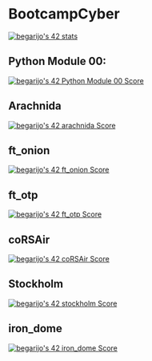# BootcampCyber

[![begarijo's 42 stats](https://badge42.vercel.app/api/v2/cli8qo8n9012808jurb7k0x1m/stats?cursusId=58&coalitionId=undefined)](https://github.com/JaeSeoKim/badge42)

## Python Module 00:
<a href="https://github.com/JaeSeoKim/badge42"><img src="https://badge42.vercel.app/api/v2/cli8qo8n9012808jurb7k0x1m/project/3061087" alt="begarijo's 42 Python Module 00 Score" /></a>
## Arachnida
<a href="https://github.com/JaeSeoKim/badge42"><img src="https://badge42.vercel.app/api/v2/cli8qo8n9012808jurb7k0x1m/project/3067277" alt="begarijo's 42 arachnida Score" /></a>
## ft_onion
<a href="https://github.com/JaeSeoKim/badge42"><img src="https://badge42.vercel.app/api/v2/cli8qo8n9012808jurb7k0x1m/project/3081252" alt="begarijo's 42 ft_onion Score" /></a>
## ft_otp
<a href="https://github.com/JaeSeoKim/badge42"><img src="https://badge42.vercel.app/api/v2/cli8qo8n9012808jurb7k0x1m/project/3075562" alt="begarijo's 42 ft_otp Score" /></a>
## coRSAir
<a href="https://github.com/JaeSeoKim/badge42"><img src="https://badge42.vercel.app/api/v2/cli8qo8n9012808jurb7k0x1m/project/3090177" alt="begarijo's 42 coRSAir Score" /></a>
##  Stockholm
<a href="https://github.com/JaeSeoKim/badge42"><img src="https://badge42.vercel.app/api/v2/cli8qo8n9012808jurb7k0x1m/project/3096504" alt="begarijo's 42 stockholm Score" /></a>
## iron_dome
<a href="https://github.com/JaeSeoKim/badge42"><img src="https://badge42.vercel.app/api/v2/cli8qo8n9012808jurb7k0x1m/project/3101142" alt="begarijo's 42 iron_dome Score" /></a>
